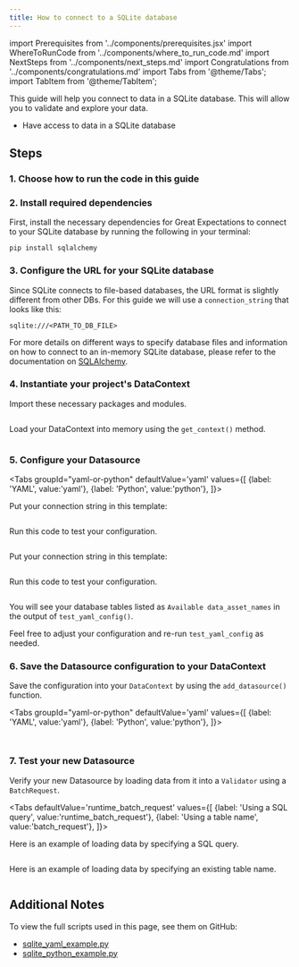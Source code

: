```yaml
---
title: How to connect to a SQLite database
---
```


import Prerequisites from '../components/prerequisites.jsx'
import WhereToRunCode from '../components/where_to_run_code.md'
import NextSteps from '../components/next_steps.md'
import Congratulations from '../components/congratulations.md'
import Tabs from '@theme/Tabs';
import TabItem from '@theme/TabItem';

This guide will help you connect to data in a SQLite database.
This will allow you to validate and explore your data.

<Prerequisites>

- Have access to data in a SQLite database

</Prerequisites>


## Steps

### 1. Choose how to run the code in this guide

<WhereToRunCode />

### 2. Install required dependencies

First, install the necessary dependencies for Great Expectations to connect to your SQLite database by running the following in your terminal:

```console
pip install sqlalchemy
```

### 3. Configure the URL for your SQLite database

Since SQLite connects to file-based databases, the URL format is slightly different from other DBs.
For this guide we will use a `connection_string` that looks like this:

```
sqlite:///<PATH_TO_DB_FILE>
```   

For more details on different ways to specify database files and information on how to connect to an in-memory SQLite database, please refer to the documentation on [SQLAlchemy](https://docs.sqlalchemy.org/en/14/core/engines.html#sqlite).


### 4. Instantiate your project's DataContext

Import these necessary packages and modules.

```python file=../../../../tests/integration/docusaurus/connecting_to_your_data/database/sqlite_yaml_example.py#L1-L4
```

Load your DataContext into memory using the `get_context()` method.

```python file=../../../../tests/integration/docusaurus/connecting_to_your_data/database/sqlite_yaml_example.py#L8
```

### 5. Configure your Datasource

<Tabs
  groupId="yaml-or-python"
  defaultValue='yaml'
  values={[
  {label: 'YAML', value:'yaml'},
  {label: 'Python', value:'python'},
  ]}>
  <TabItem value="yaml">

Put your connection string in this template:

```python file=../../../../tests/integration/docusaurus/connecting_to_your_data/database/sqlite_yaml_example.py#L10-L24
```
Run this code to test your configuration.
```python file=../../../../tests/integration/docusaurus/connecting_to_your_data/database/sqlite_yaml_example.py#L32
```

</TabItem>
<TabItem value="python">

Put your connection string in this template:

```python file=../../../../tests/integration/docusaurus/connecting_to_your_data/database/sqlite_python_example.py#L10-L27
```
Run this code to test your configuration.
```python file=../../../../tests/integration/docusaurus/connecting_to_your_data/database/sqlite_python_example.py#L33
```

</TabItem>
</Tabs>

You will see your database tables listed as `Available data_asset_names` in the output of `test_yaml_config()`.

Feel free to adjust your configuration and re-run `test_yaml_config` as needed.

### 6. Save the Datasource configuration to your DataContext

Save the configuration into your `DataContext` by using the `add_datasource()` function.

<Tabs
  groupId="yaml-or-python"
  defaultValue='yaml'
  values={[
  {label: 'YAML', value:'yaml'},
  {label: 'Python', value:'python'},
  ]}>
  <TabItem value="yaml">

```python file=../../../../tests/integration/docusaurus/connecting_to_your_data/database/sqlite_yaml_example.py#L34
```

</TabItem>
<TabItem value="python">

```python file=../../../../tests/integration/docusaurus/connecting_to_your_data/database/sqlite_python_example.py#L35
```

</TabItem>
</Tabs>

### 7. Test your new Datasource

Verify your new Datasource by loading data from it into a `Validator` using a `BatchRequest`.

<Tabs
  defaultValue='runtime_batch_request'
  values={[
  {label: 'Using a SQL query', value:'runtime_batch_request'},
  {label: 'Using a table name', value:'batch_request'},
  ]}>
  <TabItem value="runtime_batch_request">

Here is an example of loading data by specifying a SQL query.

```python file=../../../../tests/integration/docusaurus/connecting_to_your_data/database/sqlite_yaml_example.py#L37-L50
```

  </TabItem>

  <TabItem value="batch_request">

Here is an example of loading data by specifying an existing table name.

```python file=../../../../tests/integration/docusaurus/connecting_to_your_data/database/sqlite_python_example.py#L57-L68
```

  </TabItem>
</Tabs>

<Congratulations />

## Additional Notes

To view the full scripts used in this page, see them on GitHub:

- [sqlite_yaml_example.py](https://github.com/great-expectations/great_expectations/blob/develop/tests/integration/docusaurus/connecting_to_your_data/database/sqlite_yaml_example.py)
- [sqlite_python_example.py](https://github.com/great-expectations/great_expectations/blob/develop/tests/integration/docusaurus/connecting_to_your_data/database/sqlite_python_example.py)

